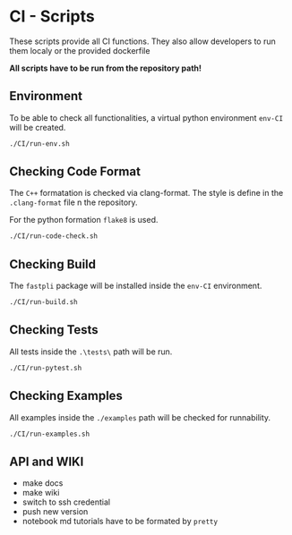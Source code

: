 # CI - Scripts

These scripts provide all CI functions. They also allow developers to run them
localy or the provided dockerfile

**All scripts have to be run from the repository path!**

## Environment

To be able to check all functionalities, a virtual python environment `env-CI`
will be created.

```sh
./CI/run-env.sh
```

## Checking Code Format

The `C++` formatation is checked via clang-format. The style is define in the
`.clang-format` file n the repository.

For the python formation `flake8` is used.

```sh
./CI/run-code-check.sh
```

## Checking Build

The `fastpli` package will be installed inside the `env-CI` environment.

```sh
./CI/run-build.sh
```

## Checking Tests

All tests inside the `.\tests\` path will be run.

```sh
./CI/run-pytest.sh
```

## Checking Examples

All examples inside the `./examples` path will be checked for runnability.

```sh
./CI/run-examples.sh
```

## API and WIKI

- make docs
- make wiki
- switch to ssh credential
- push new version
- notebook md tutorials have to be formated by `pretty`

